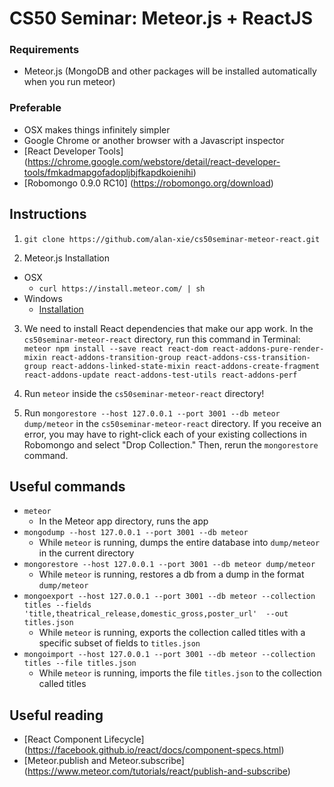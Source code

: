 # CS50 Seminar: Meteor.js + ReactJS

### Requirements
- Meteor.js (MongoDB and other packages will be installed automatically when you run meteor)

### Preferable
- OSX makes things infinitely simpler 
- Google Chrome or another browser with a Javascript inspector
- [React Developer Tools] (https://chrome.google.com/webstore/detail/react-developer-tools/fmkadmapgofadopljbjfkapdkoienihi)
- [Robomongo 0.9.0 RC10] (https://robomongo.org/download)

## Instructions
1. `git clone https://github.com/alan-xie/cs50seminar-meteor-react.git`

2. Meteor.js Installation 
  - OSX
    * `curl https://install.meteor.com/ | sh`
  - Windows
    * [Installation](https://install.meteor.com/windows)

3. We need to install React dependencies that make our app work. In the `cs50seminar-meteor-react` directory, run this command in Terminal: `meteor npm install --save react react-dom react-addons-pure-render-mixin react-addons-transition-group react-addons-css-transition-group react-addons-linked-state-mixin react-addons-create-fragment react-addons-update react-addons-test-utils react-addons-perf`

4. Run `meteor` inside the `cs50seminar-meteor-react` directory!

5. Run `mongorestore --host 127.0.0.1 --port 3001 --db meteor dump/meteor` in the `cs50seminar-meteor-react` directory. If you receive an error, you may have to right-click each of your existing collections in Robomongo and select "Drop Collection." Then, rerun the `mongorestore` command.


## Useful commands
- `meteor`
  * In the Meteor app directory, runs the app
- `mongodump --host 127.0.0.1 --port 3001 --db meteor`
  * While `meteor` is running, dumps the entire database into `dump/meteor` in the current directory
- `mongorestore --host 127.0.0.1 --port 3001 --db meteor dump/meteor`
  * While `meteor` is running, restores a db from a dump in the format `dump/meteor` 
- `mongoexport --host 127.0.0.1 --port 3001 --db meteor --collection titles --fields 'title,theatrical_release,domestic_gross,poster_url'  --out titles.json`
  * While `meteor` is running, exports the collection called titles with a specific subset of fields to `titles.json`
- `mongoimport --host 127.0.0.1 --port 3001 --db meteor --collection titles --file titles.json`
  * While `meteor` is running, imports the file `titles.json` to the collection called titles

## Useful reading
- [React Component Lifecycle] (https://facebook.github.io/react/docs/component-specs.html)
- [Meteor.publish and Meteor.subscribe] (https://www.meteor.com/tutorials/react/publish-and-subscribe)